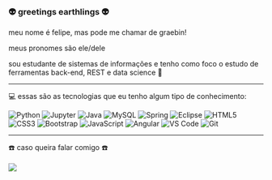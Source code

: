 ### :alien: greetings earthlings :alien:

meu nome é felipe, mas pode me chamar de graebin!

meus pronomes são ele/dele

sou estudante de sistemas de informações e tenho como foco o estudo de ferramentas back-end, REST e data science :telescope:

<hr>

:computer: essas são as tecnologias que eu tenho algum tipo de conhecimento:

![Python](https://img.shields.io/badge/-Python-blue?&style=for-the-badge&logo=python&logoColor=white)
![Jupyter](https://img.shields.io/badge/-Jupyter-important?&style=for-the-badge&logo=jupyter&logoColor=white)
![Java](https://img.shields.io/badge/Java-ED8B00?style=for-the-badge&logo=java&logoColor=white)
![MySQL](https://img.shields.io/badge/MySQL-00000F?style=for-the-badge&logo=mysql&logoColor=white)
![Spring](https://img.shields.io/badge/-Spring-green?&style=for-the-badge&logo=spring&logoColor=white)
![Eclipse](https://img.shields.io/badge/-Eclipse-informatical?&style=for-the-badge&logo=eclipse&logoColor=white)
![HTML5](https://img.shields.io/badge/html5%20-%23E34F26.svg?&style=for-the-badge&logo=html5&logoColor=white)
![CSS3](https://img.shields.io/badge/css3%20-%231572B6.svg?&style=for-the-badge&logo=css3&logoColor=white)
![Bootstrap](https://img.shields.io/badge/-Bootstrap-563D7C?&style=for-the-badge&logo=bootstrap&logoColor=white)
![JavaScript](https://img.shields.io/badge/JavaScript-F7DF1E?style=for-the-badge&logo=javascript&logoColor=black)
![Angular](https://img.shields.io/badge/-Angular-DD0031?&style=for-the-badge&logo=angular&logoColor=white)
![VS Code](https://img.shields.io/badge/-VSCode-007ACC?&style=for-the-badge&logo=visual-studio-code&logoColor=white)
![Git](https://img.shields.io/badge/git%20-%23F05033.svg?&style=for-the-badge&logo=git&logoColor=white)

<hr>

:telephone: caso queira falar comigo :telephone:
<br>
<br>
    [<img src="https://img.shields.io/badge/linkedin-%230077B5.svg?&style=for-the-badge&logo=linkedin&logoColor=white" />](https://www.linkedin.com/in/felipe-graebin/)
